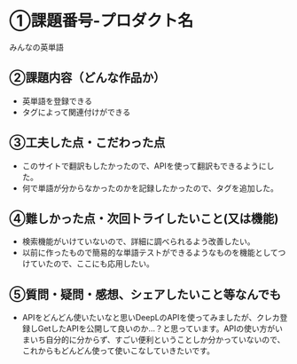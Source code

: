 # ①課題番号-プロダクト名

みんなの英単語

## ②課題内容（どんな作品か）

- 英単語を登録できる
- タグによって関連付けができる

## ③工夫した点・こだわった点

- このサイトで翻訳もしたかったので、APIを使って翻訳もできるようにした。
- 何で単語が分からなかったのかを記録したかったので、タグを追加した。

## ④難しかった点・次回トライしたいこと(又は機能)

- 検索機能がいけていないので、詳細に調べられるよう改善したい。
- 以前に作ったもので簡易的な単語テストができるようなものを機能としてつけていたので、ここにも応用したい。

## ⑤質問・疑問・感想、シェアしたいこと等なんでも

- APIをどんどん使いたいなと思いDeepLのAPIを使ってみましたが、クレカ登録しGetしたAPIを公開して良いのか…？と思っています。APIの使い方がいまいち自分的に分からず、すごい便利ということしか分かっていないので、これからもどんどん使って使いこなしていきたいです。
